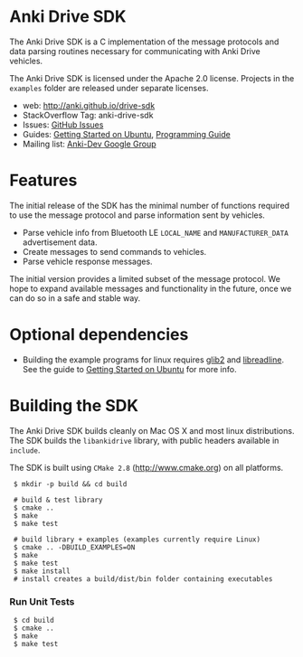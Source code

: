 Anki Drive SDK
==============

The Anki Drive SDK is a C implementation of the message protocols and data parsing routines necessary for communicating with Anki Drive vehicles. 

The Anki Drive SDK is licensed under the Apache 2.0 license. Projects in the `examples` folder are released under separate licenses.

- web: http://anki.github.io/drive-sdk
- StackOverflow Tag: anki-drive-sdk
- Issues: [GitHub Issues](https://github.com/anki/drive-sdk/issues)
- Guides: [Getting Started on Ubuntu][ubuntu-getting-started], [Programming Guide][]
- Mailing list: [Anki-Dev Google Group](https://groups.google.com/a/anki.com/forum/#!forum/anki-dev)

[Programming Guide]: http://anki.github.io/drive-sdk/docs/programming-guide


Features
========

The initial release of the SDK has the minimal number of functions required to use the message protocol and parse information sent by vehicles.

* Parse vehicle info from Bluetooth LE `LOCAL_NAME` and `MANUFACTURER_DATA` advertisement data.
* Create messages to send commands to vehicles.
* Parse vehicle response messages.

The initial version provides a limited subset of the message protocol.
We hope to expand available messages and functionality in the future, once we can do so in a safe and stable way.

Optional dependencies
=====================

* Building the example programs for linux requires [glib2][] and [libreadline][].
  See the guide to [Getting Started on Ubuntu][ubuntu-getting-started] for more info.

[ubuntu-getting-started]: https://github.com/anki/drive-sdk/wiki/Getting-Started-on-Ubuntu
[glib2]: http://www.gtk.org/
[libreadline]: http://cnswww.cns.cwru.edu/php/chet/readline/rltop.html

Building the SDK
================

The Anki Drive SDK builds cleanly on Mac OS X and most linux distributions.
The SDK builds the `libankidrive` library, with public headers available in `include`.

The SDK is built using `CMake 2.8` (<http://www.cmake.org>) on all platforms.

     $ mkdir -p build && cd build

     # build & test library
     $ cmake ..
     $ make
     $ make test

     # build library + examples (examples currently require Linux)
     $ cmake .. -DBUILD_EXAMPLES=ON
     $ make
     $ make test
     $ make install
     # install creates a build/dist/bin folder containing executables


### Run Unit Tests

     $ cd build
     $ cmake ..
     $ make
     $ make test


